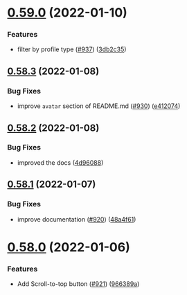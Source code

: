 # [0.59.0](https://github.com/EddieHubCommunity/LinkFree/compare/v0.58.3...v0.59.0) (2022-01-10)


### Features

* filter by profile type ([#937](https://github.com/EddieHubCommunity/LinkFree/issues/937)) ([3db2c35](https://github.com/EddieHubCommunity/LinkFree/commit/3db2c357c0036bb23da1c59f28bf3a5e043254af))



## [0.58.3](https://github.com/EddieHubCommunity/LinkFree/compare/v0.58.2...v0.58.3) (2022-01-08)


### Bug Fixes

* improve  `avatar` section of README.md ([#930](https://github.com/EddieHubCommunity/LinkFree/issues/930)) ([e412074](https://github.com/EddieHubCommunity/LinkFree/commit/e4120748e6d1dc42201e48885fd62494ade9931e))



## [0.58.2](https://github.com/EddieHubCommunity/LinkFree/compare/v0.58.1...v0.58.2) (2022-01-08)


### Bug Fixes

* improved the docs ([4d96088](https://github.com/EddieHubCommunity/LinkFree/commit/4d9608893c4bbfcd804b692c7df5caa6a671d4d9))



## [0.58.1](https://github.com/EddieHubCommunity/LinkFree/compare/v0.58.0...v0.58.1) (2022-01-07)


### Bug Fixes

* improve documentation ([#920](https://github.com/EddieHubCommunity/LinkFree/issues/920)) ([48a4f61](https://github.com/EddieHubCommunity/LinkFree/commit/48a4f6162123f890d10b296559cb52511663f64f))



# [0.58.0](https://github.com/EddieHubCommunity/LinkFree/compare/v0.57.0...v0.58.0) (2022-01-06)


### Features

* Add Scroll-to-top button ([#921](https://github.com/EddieHubCommunity/LinkFree/issues/921)) ([966389a](https://github.com/EddieHubCommunity/LinkFree/commit/966389a06e6356bbb67f7a5ebf2805b9f47e3bf7))



